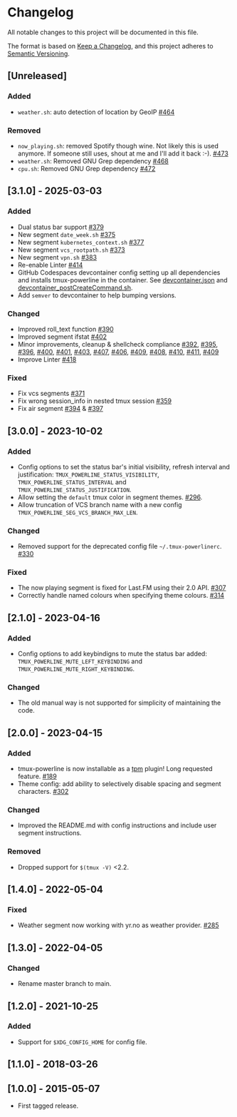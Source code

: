 <!-- markdownlint-disable no-duplicate-heading -->
# Changelog
All notable changes to this project will be documented in this file.

The format is based on [Keep a Changelog](https://keepachangelog.com/en/1.0.0/),
and this project adheres to [Semantic Versioning](https://semver.org/spec/v2.0.0.html).

## [Unreleased]
### Added
- `weather.sh`: auto detection of location by GeoIP [#464](https://github.com/erikw/tmux-powerline/pull/464)
### Removed
- `now_playing.sh`: removed Spotify though wine. Not likely this is used anymore. If someone still uses, shout at me and I'll add it back :-). [#473](https://github.com/erikw/tmux-powerline/pull/473)
- `weather.sh`: Removed GNU Grep dependency [#468](https://github.com/erikw/tmux-powerline/pull/468)
- `cpu.sh`:  Removed GNU Grep dependency [#472](https://github.com/erikw/tmux-powerline/pull/472)


## [3.1.0] - 2025-03-03
### Added
- Dual status bar support [#379](https://github.com/erikw/tmux-powerline/issues/379)
- New segment `date_week.sh` [#375](https://github.com/erikw/tmux-powerline/issues/375)
- New segment `kubernetes_context.sh` [#377](https://github.com/erikw/tmux-powerline/issues/377)
- New segment `vcs_rootpath.sh` [#373](https://github.com/erikw/tmux-powerline/issues/374)
- New segment `vpn.sh` [#383](https://github.com/erikw/tmux-powerline/issues/383)
- Re-enable Linter [#414](https://github.com/erikw/tmux-powerline/pull/414)
- GitHub Codespaces devcontainer config setting up all dependencies and installs tmux-powerline in the container. See [devcontainer.json](.devcontainer/devcontainer.json) and [devcontainer_postCreateCommand.sh](scripts/devcontainer_postCreateCommand.sh). 
- Add `semver` to devcontainer to help bumping versions.

### Changed
- Improved roll_text function [#390](https://github.com/erikw/tmux-powerline/issues/390)
- Improved segment ifstat [#402](https://github.com/erikw/tmux-powerline/issues/402)
- Minor improvements, cleanup & shellcheck compliance
  [#392](https://github.com/erikw/tmux-powerline/pull/392), [#395](https://github.com/erikw/tmux-powerline/pull/395), [#396](https://github.com/erikw/tmux-powerline/pull/396), [#400](https://github.com/erikw/tmux-powerline/pull/400),
  [#401](https://github.com/erikw/tmux-powerline/pull/401), [#403](https://github.com/erikw/tmux-powerline/pull/403), [#407](https://github.com/erikw/tmux-powerline/pull/407), [#406](https://github.com/erikw/tmux-powerline/pull/406),
  [#409](https://github.com/erikw/tmux-powerline/pull/409), [#408](https://github.com/erikw/tmux-powerline/pull/408), [#410](https://github.com/erikw/tmux-powerline/pull/410), [#411](https://github.com/erikw/tmux-powerline/pull/411),
  [#409](https://github.com/erikw/tmux-powerline/pull/412)
- Improve Linter [#418](https://github.com/erikw/tmux-powerline/pull/418)
### Fixed
- Fix vcs segments [#371](https://github.com/erikw/tmux-powerline/issues/371)
- Fix wrong session_info in nested tmux session [#359](https://github.com/erikw/tmux-powerline/issues/359)
- Fix air segment [#394](https://github.com/erikw/tmux-powerline/pull/394) & [#397](https://github.com/erikw/tmux-powerline/pull/397)


## [3.0.0] - 2023-10-02
### Added
- Config options to set the status bar's initial visibility, refresh interval and justification: `TMUX_POWERLINE_STATUS_VISIBILITY`, `TMUX_POWERLINE_STATUS_INTERVAL` and `TMUX_POWERLINE_STATUS_JUSTIFICATION`.
- Allow setting the `default` tmux color in segment themes. [#296](https://github.com/erikw/tmux-powerline/issues/296).
- Allow truncation of VCS branch name with a new config `TMUX_POWERLINE_SEG_VCS_BRANCH_MAX_LEN`.
### Changed
- Removed support for the deprecated config file `~/.tmux-powerlinerc`. [#330](https://github.com/erikw/tmux-powerline/issues/330)
### Fixed
- The now playing segment is fixed for Last.FM using their 2.0 API. [#307](https://github.com/erikw/tmux-powerline/issues/307)
- Correctly handle named colours when specifying theme colours. [#314](https://github.com/erikw/tmux-powerline/issues/314)

## [2.1.0] - 2023-04-16
### Added
- Config options to add keybindigns to mute the status bar added: `TMUX_POWERLINE_MUTE_LEFT_KEYBINDING` and `TMUX_POWERLINE_MUTE_RIGHT_KEYBINDING`.
### Changed
- The old manual way is not supported for simplicity of maintaining the code.

## [2.0.0] - 2023-04-15
### Added
- tmux-powerline is now installable as a [tpm](https://github.com/tmux-plugins/tpm) plugin! Long requested feature. [#189](https://github.com/erikw/tmux-powerline/issues/189)
- Theme config: add ability to selectively disable spacing and segment characters. [#302](https://github.com/erikw/tmux-powerline/pull/302)
### Changed
- Improved the README.md with config instructions and include user segment instructions.
### Removed
- Dropped support for `$(tmux -V)` <2.2.

## [1.4.0] - 2022-05-04
### Fixed
- Weather segment now working with yr.no as weather provider. [#285](https://github.com/erikw/tmux-powerline/pull/285)

## [1.3.0] - 2022-04-05
### Changed
- Rename master branch to main.

## [1.2.0] - 2021-10-25
### Added
- Support for `$XDG_CONFIG_HOME` for config file.

## [1.1.0] - 2018-03-26

## [1.0.0] - 2015-05-07
- First tagged release.
